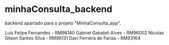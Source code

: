 # minhaConsulta_backend
backend apartado para o projeto "MinhaConsulta_app".

 Luis Felipe Fernandes - RM96140
 Gabriel Gabateli Alves - RM96002
 Nicolas Gilson Santos Silva - RM96131
 Davi Ferreira de Farias - RM93164
